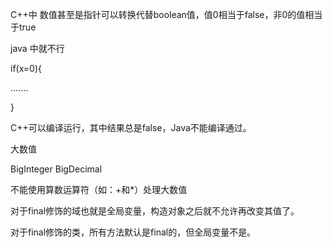 C++中 数值甚至是指针可以转换代替boolean值，值0相当于false，非0的值相当于true

java 中就不行

if(x=0){

.......

}

C++可以编译运行，其中结果总是false，Java不能编译通过。



大数值

BigInteger BigDecimal

不能使用算数运算符（如：+和*）处理大数值



对于final修饰的域也就是全局变量，构造对象之后就不允许再改变其值了。

对于final修饰的类，所有方法默认是final的，但全局变量不是。